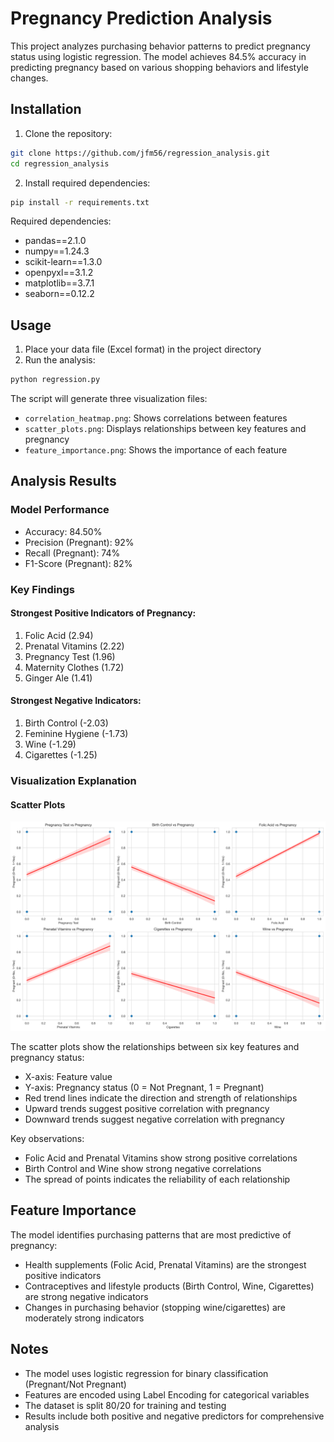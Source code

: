 # Pregnancy Prediction Analysis

This project analyzes purchasing behavior patterns to predict pregnancy status using logistic regression. The model achieves 84.5% accuracy in predicting pregnancy based on various shopping behaviors and lifestyle changes.

## Installation

1. Clone the repository:
```bash
git clone https://github.com/jfm56/regression_analysis.git
cd regression_analysis
```

2. Install required dependencies:
```bash
pip install -r requirements.txt
```

Required dependencies:
- pandas==2.1.0
- numpy==1.24.3
- scikit-learn==1.3.0
- openpyxl==3.1.2
- matplotlib==3.7.1
- seaborn==0.12.2

## Usage

1. Place your data file (Excel format) in the project directory
2. Run the analysis:
```bash
python regression.py
```

The script will generate three visualization files:
- `correlation_heatmap.png`: Shows correlations between features
- `scatter_plots.png`: Displays relationships between key features and pregnancy
- `feature_importance.png`: Shows the importance of each feature

## Analysis Results

### Model Performance
- Accuracy: 84.50%
- Precision (Pregnant): 92%
- Recall (Pregnant): 74%
- F1-Score (Pregnant): 82%

### Key Findings

#### Strongest Positive Indicators of Pregnancy:
1. Folic Acid (2.94)
2. Prenatal Vitamins (2.22)
3. Pregnancy Test (1.96)
4. Maternity Clothes (1.72)
5. Ginger Ale (1.41)

#### Strongest Negative Indicators:
1. Birth Control (-2.03)
2. Feminine Hygiene (-1.73)
3. Wine (-1.29)
4. Cigarettes (-1.25)

### Visualization Explanation

#### Scatter Plots
![Scatter Plots](scatter_plots.png)

The scatter plots show the relationships between six key features and pregnancy status:
- X-axis: Feature value
- Y-axis: Pregnancy status (0 = Not Pregnant, 1 = Pregnant)
- Red trend lines indicate the direction and strength of relationships
- Upward trends suggest positive correlation with pregnancy
- Downward trends suggest negative correlation with pregnancy

Key observations:
- Folic Acid and Prenatal Vitamins show strong positive correlations
- Birth Control and Wine show strong negative correlations
- The spread of points indicates the reliability of each relationship

## Feature Importance
The model identifies purchasing patterns that are most predictive of pregnancy:
- Health supplements (Folic Acid, Prenatal Vitamins) are the strongest positive indicators
- Contraceptives and lifestyle products (Birth Control, Wine, Cigarettes) are strong negative indicators
- Changes in purchasing behavior (stopping wine/cigarettes) are moderately strong indicators

## Notes
- The model uses logistic regression for binary classification (Pregnant/Not Pregnant)
- Features are encoded using Label Encoding for categorical variables
- The dataset is split 80/20 for training and testing
- Results include both positive and negative predictors for comprehensive analysis

